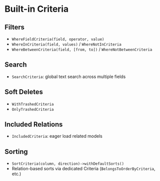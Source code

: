 # Built-in Criteria

## Filters
- `WhereFieldCriteria(field, operator, value)`
- `WhereInCriteria(field, values)` / `WhereNotInCriteria`
- `WhereBetweenCriteria(field, [from, to])` / `WhereNotBetweenCriteria`

## Search
- `SearchCriteria`: global text search across multiple fields

## Soft Deletes
- `WithTrashedCriteria`
- `OnlyTrashedCriteria`

## Included Relations
- `IncludedCriteria`: eager load related models

## Sorting
- `SortCriteria(column, direction)->withDefaultSorts()`
- Relation-based sorts via dedicated Criteria (`BelongsToOrderByCriteria`, etc.)
